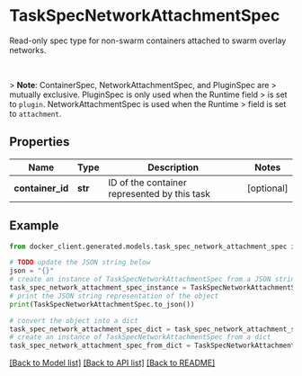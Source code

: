 # TaskSpecNetworkAttachmentSpec

Read-only spec type for non-swarm containers attached to swarm overlay networks.  <p><br /></p>  > **Note**: ContainerSpec, NetworkAttachmentSpec, and PluginSpec are > mutually exclusive. PluginSpec is only used when the Runtime field > is set to `plugin`. NetworkAttachmentSpec is used when the Runtime > field is set to `attachment`. 

## Properties

Name | Type | Description | Notes
------------ | ------------- | ------------- | -------------
**container_id** | **str** | ID of the container represented by this task | [optional] 

## Example

```python
from docker_client.generated.models.task_spec_network_attachment_spec import TaskSpecNetworkAttachmentSpec

# TODO update the JSON string below
json = "{}"
# create an instance of TaskSpecNetworkAttachmentSpec from a JSON string
task_spec_network_attachment_spec_instance = TaskSpecNetworkAttachmentSpec.from_json(json)
# print the JSON string representation of the object
print(TaskSpecNetworkAttachmentSpec.to_json())

# convert the object into a dict
task_spec_network_attachment_spec_dict = task_spec_network_attachment_spec_instance.to_dict()
# create an instance of TaskSpecNetworkAttachmentSpec from a dict
task_spec_network_attachment_spec_from_dict = TaskSpecNetworkAttachmentSpec.from_dict(task_spec_network_attachment_spec_dict)
```
[[Back to Model list]](../README.md#documentation-for-models) [[Back to API list]](../README.md#documentation-for-api-endpoints) [[Back to README]](../README.md)



